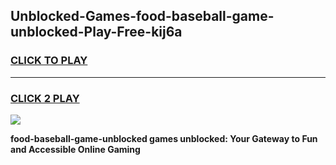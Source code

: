 
## Unblocked-Games-food-baseball-game-unblocked-Play-Free-kij6a
<h3>
<a href="https://premium76.site?title=food-baseball-game-unblocked&ref=18A">CLICK TO PLAY</a></h3>
<hr>

<h3>
<a href="https://premium76.site?title=food-baseball-game-unblocked&ref=18A">CLICK 2 PLAY</a>
  
</h3>

<a href="https://premium76.site?title=food-baseball-game-unblocked&ref=18A"><img src="https://clearcache.store/games.png"></a>


**food-baseball-game-unblocked games unblocked: Your Gateway to Fun and Accessible Online Gaming**
